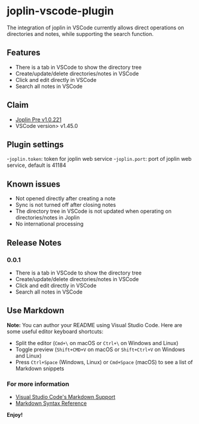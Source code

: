 # joplin-vscode-plugin

The integration of joplin in VSCode currently allows direct operations on directories and notes, while supporting the search function.

## Features

- There is a tab in VSCode to show the directory tree
- Create/update/delete directories/notes in VSCode
- Click and edit directly in VSCode
- Search all notes in VSCode

## Claim

- [Joplin Pre v1.0.221](https://github.com/laurent22/joplin/releases/tag/v1.0.221)
- VSCode version> v1.45.0

## Plugin settings

-`joplin.token`: token for joplin web service -`joplin.port`: port of joplin web service, default is 41184

## Known issues

- Not opened directly after creating a note
- Sync is not turned off after closing notes
- The directory tree in VSCode is not updated when operating on directories/notes in Joplin
- No international processing

## Release Notes

### 0.0.1

- There is a tab in VSCode to show the directory tree
- Create/update/delete directories/notes in VSCode
- Click and edit directly in VSCode
- Search all notes in VSCode

## Use Markdown

**Note:** You can author your README using Visual Studio Code. Here are some useful editor keyboard shortcuts:

- Split the editor (`Cmd+\` on macOS or `Ctrl+\` on Windows and Linux)
- Toggle preview (`Shift+CMD+V` on macOS or `Shift+Ctrl+V` on Windows and Linux)
- Press `Ctrl+Space` (Windows, Linux) or `Cmd+Space` (macOS) to see a list of Markdown snippets

### For more information

- [Visual Studio Code's Markdown Support](http://code.visualstudio.com/docs/languages/markdown)
- [Markdown Syntax Reference](https://help.github.com/articles/markdown-basics/)

**Enjoy!**
